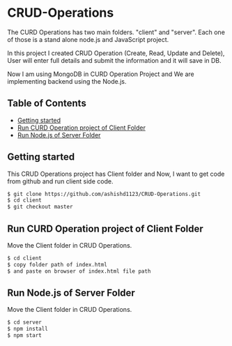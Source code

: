 # CRUD-Operations
The CURD Operations has two main folders. "client" and "server". Each one of those is a stand alone node.js and JavaScript project.

In this project I created CRUD Operation (Create, Read, Update and Delete), User will enter full details and submit the information and it will save in DB.

Now I am using MongoDB in CURD Operation Project and We are implementing backend using the Node.js.

## Table of Contents
- [Getting started](#getting-started)
- [Run CURD Operation project of Client Folder](#run-crud-operation-client)
- [Run Node.js of Server Folder](#run-server-folder-for-backend)

## Getting started

This CRUD Operations project has Client folder and Now, I want to get code from github and run client side code. 
```bash
$ git clone https://github.com/ashishd1123/CRUD-Operations.git
$ cd client
$ git checkout master
```

## Run CURD Operation project of Client Folder

Move the Client folder in CRUD Operations.
```bash
$ cd client
$ copy folder path of index.html
$ and paste on browser of index.html file path
```

## Run Node.js of Server Folder

Move the Client folder in CRUD Operations.
```bash
$ cd server
$ npm install
$ npm start
```
